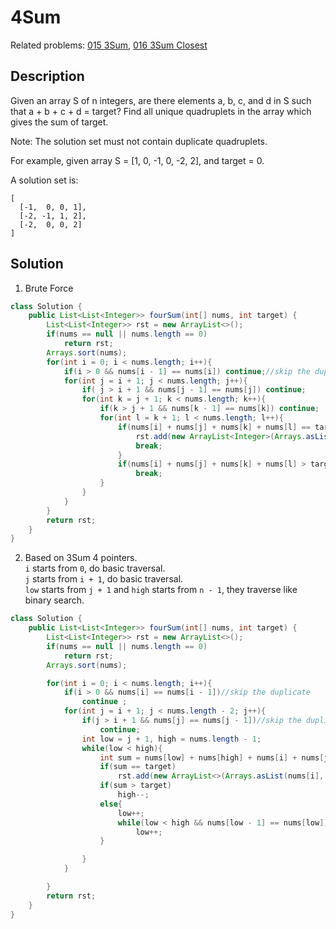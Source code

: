 # 4Sum
Related problems: [015 3Sum](https://github.com/zzghost/leetcode/blob/master/015_3Sum.md), [016 3Sum Closest](https://github.com/zzghost/leetcode/blob/master/016_3Sum_Closest.md)
## Description
Given an array S of n integers, are there elements a, b, c, and d in S such that a + b + c + d = target? Find all unique quadruplets in the array which gives the sum of target.

Note: The solution set must not contain duplicate quadruplets.

For example, given array S = [1, 0, -1, 0, -2, 2], and target = 0.

A solution set is:
```
[
  [-1,  0, 0, 1],
  [-2, -1, 1, 2],
  [-2,  0, 0, 2]
]
```

## Solution
1. Brute Force
```java
class Solution {
    public List<List<Integer>> fourSum(int[] nums, int target) {
        List<List<Integer>> rst = new ArrayList<>();
        if(nums == null || nums.length == 0)
            return rst;
        Arrays.sort(nums);
        for(int i = 0; i < nums.length; i++){
            if(i > 0 && nums[i - 1] == nums[i]) continue;//skip the duplicates
            for(int j = i + 1; j < nums.length; j++){
                if( j > i + 1 && nums[j - 1] == nums[j]) continue;
                for(int k = j + 1; k < nums.length; k++){
                    if(k > j + 1 && nums[k - 1] == nums[k]) continue;
                    for(int l = k + 1; l < nums.length; l++){
                        if(nums[i] + nums[j] + nums[k] + nums[l] == target){
                            rst.add(new ArrayList<Integer>(Arrays.asList(nums[i], nums[j], nums[k], nums[l])));
                            break;
                        }
                        if(nums[i] + nums[j] + nums[k] + nums[l] > target)
                            break;
                    }
                }
            }
        }
        return rst;
    }
}
```
2. Based on 3Sum
4 pointers.  
`i` starts from `0`, do basic traversal.  
`j` starts from `i + 1`, do basic traversal.  
`low` starts from `j + 1` and `high` starts from `n - 1`, they traverse like binary search.  
```java
class Solution {
    public List<List<Integer>> fourSum(int[] nums, int target) {
        List<List<Integer>> rst = new ArrayList<>();
        if(nums == null || nums.length == 0)
            return rst;
        Arrays.sort(nums);

        for(int i = 0; i < nums.length; i++){
            if(i > 0 && nums[i] == nums[i - 1])//skip the duplicate
                continue ;
            for(int j = i + 1; j < nums.length - 2; j++){
                if(j > i + 1 && nums[j] == nums[j - 1])//skip the duplicate
                    continue;
                int low = j + 1, high = nums.length - 1;
                while(low < high){
                    int sum = nums[low] + nums[high] + nums[i] + nums[j];
                    if(sum == target)
                        rst.add(new ArrayList<>(Arrays.asList(nums[i], nums[j], nums[low], nums[high])));
                    if(sum > target)
                        high--;
                    else{
                        low++;
                        while(low < high && nums[low - 1] == nums[low]) //skip the duplicate
                            low++;
                    }

                }
            }

        }
        return rst;
    }
}
```
